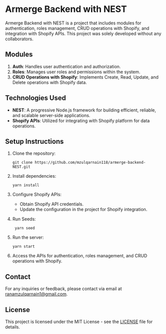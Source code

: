 # Armerge Backend with NEST

Armerge Backend with NEST is a project that includes modules for authentication, roles management, CRUD operations with Shopify, and integration with Shopify APIs. This project was solely developed without any collaborators.

## Modules

1. **Auth**: Handles user authentication and authorization.
2. **Roles**: Manages user roles and permissions within the system.
3. **CRUD Operations with Shopify**: Implements Create, Read, Update, and Delete operations with Shopify data.

## Technologies Used

-   **NEST**: A progressive Node.js framework for building efficient, reliable, and scalable server-side applications.
-   **Shopify APIs**: Utilized for integrating with Shopify platform for data operations.

## Setup Instructions

1. Clone the repository:

    ```
    git clone https://github.com/mzulqarnain118/armerge-backend-NEST.git
    ```

2. Install dependencies:

    ```
    yarn install
    ```

3. Configure Shopify APIs:

    - Obtain Shopify API credentials.
    - Update the configuration in the project for Shopify integration.

4. Run Seeds:

    ```
     yarn seed
    ```

5. Run the server:

    ```
    yarn start
    ```

6. Access the APIs for authentication, roles management, and CRUD operations with Shopify.

## Contact

For any inquiries or feedback, please contact via email at ranamzulqarnain1@gmail.com.

## License

This project is licensed under the MIT License - see the [LICENSE](LICENSE) file for details.
